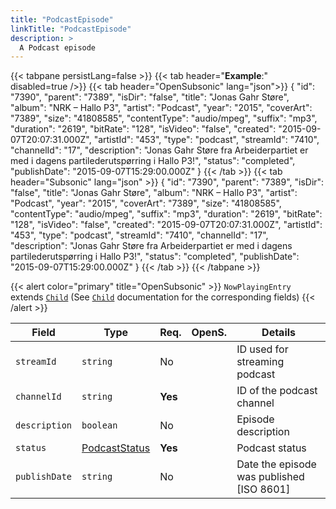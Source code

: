 ```yaml
---
title: "PodcastEpisode"
linkTitle: "PodcastEpisode"
description: >
  A Podcast episode
---
```


{{< tabpane persistLang=false >}}
{{< tab header="**Example**:" disabled=true />}}
{{< tab header="OpenSubsonic" lang="json">}}
{
  "id": "7390",
  "parent": "7389",
  "isDir": "false",
  "title": "Jonas Gahr Støre",
  "album": "NRK – Hallo P3",
  "artist": "Podcast",
  "year": "2015",
  "coverArt": "7389",
  "size": "41808585",
  "contentType": "audio/mpeg",
  "suffix": "mp3",
  "duration": "2619",
  "bitRate": "128",
  "isVideo": "false",
  "created": "2015-09-07T20:07:31.000Z",
  "artistId": "453",
  "type": "podcast",
  "streamId": "7410",
  "channelId": "17",
  "description": "Jonas Gahr Støre fra Arbeiderpartiet er med i dagens partilederutspørring i Hallo P3!",
  "status": "completed",
  "publishDate": "2015-09-07T15:29:00.000Z"
}
{{< /tab >}}
{{< tab header="Subsonic" lang="json" >}}
{
  "id": "7390",
  "parent": "7389",
  "isDir": "false",
  "title": "Jonas Gahr Støre",
  "album": "NRK – Hallo P3",
  "artist": "Podcast",
  "year": "2015",
  "coverArt": "7389",
  "size": "41808585",
  "contentType": "audio/mpeg",
  "suffix": "mp3",
  "duration": "2619",
  "bitRate": "128",
  "isVideo": "false",
  "created": "2015-09-07T20:07:31.000Z",
  "artistId": "453",
  "type": "podcast",
  "streamId": "7410",
  "channelId": "17",
  "description": "Jonas Gahr Støre fra Arbeiderpartiet er med i dagens partilederutspørring i Hallo P3!",
  "status": "completed",
  "publishDate": "2015-09-07T15:29:00.000Z"
}
{{< /tab >}}
{{< /tabpane >}}

{{< alert color="primary" title="OpenSubsonic" >}}
`NowPlayingEntry` extends [`Child`](../child) (See [`Child`](../child) documentation for the corresponding fields)
{{< /alert >}}

| Field         | Type                              | Req.    | OpenS. | Details                                   |
| ------------- | ----------------------------------| ------- | ------ | ----------------------------------------- |
| `streamId`    | `string`                          | No      |        | ID used for streaming podcast             |
| `channelId`   | `string`                          | **Yes** |        | ID of the podcast channel                 |
| `description` | `boolean`                         | No      |        | Episode description                       |
| `status`      | [PodcastStatus](../podcaststatus) | **Yes** |        | Podcast status                            |
| `publishDate` | `string`                          | No      |        | Date the episode was published [ISO 8601] |
